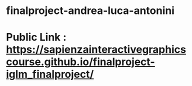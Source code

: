 # finalproject-andrea-luca-antonini
# Public Link : https://sapienzainteractivegraphicscourse.github.io/finalproject-iglm_finalproject/
